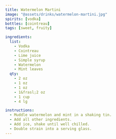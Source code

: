 ```yaml
---
title: Watermelon Martini
image: "@assets/drinks/watermelon-martini.jpg"
spirits: [vodka]
bottles: [cointreau]
tags: [sweet, fruity]

ingredients:
  list:
    - Vodka
    - Cointreau
    - Lime juice
    - Simple syrup
    - Watermelon
    - Mint leaves
  qty:
    - 2 oz
    - 1 oz
    - 1 oz
    - 1&frasl;2 oz
    - 1 cup
    - 4 lg

instructions:
  - Muddle watermelon and mint in a shaking tin.
  - Add all other ingredients.
  - Add ice, shake until well chilled.
  - Double strain into a serving glass.
---
```

